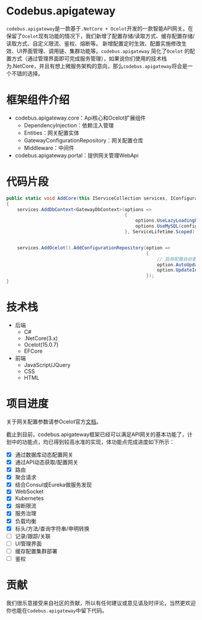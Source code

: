 # Codebus.apigateway

`codebus.apigateway`是一款基于`.NetCore + Ocelot`开发的一款智能API网关。在保留了`Ocelot`现有功能的情况下，我们新增了配置存储/读取方式、缓存配置存储/读取方式、自定义限流、鉴权、熔断等。 新增配置定时生效、配置实施修改生效、UI界面管理、调用链、集群功能等。`codebus.apigateway` 简化了`Ocelot` 的配置方式（通过管理界面即可完成服务管理），如果说你们使用的技术栈为.NetCore，并且有想上微服务架构的意向，那么`codebus.apigateway`将会是一个不错的选择。

# 框架组件介绍

- codebus.apigateway.core：Api核心和Ocelot扩展组件
  - DependencyInjection：依赖注入管理
  - Entities：网关配置实体
  - GatewayConfigurationRepository：网关配置仓库
  - Middleware：中间件
- codebus.apigateway.portal：提供网关管理WebApi

# 代码片段

```c#
public static void AddCore(this IServiceCollection services, IConfiguration configuration)
{
    services.AddDbContext<GatewayDbContext>(options =>
                                            {
                                                options.UseLazyLoadingProxies();
                                                options.UseMySQL(configuration["MySql:ConnectionString"], x => x.MigrationsAssembly("codebus.apigateway.portal"));
                                            }, ServiceLifetime.Scoped);


    services.AddOcelot().AddConfigurationRepository(option =>
                                                    {
                                                        // 启用配置自动更新，每30秒更新一个路由配置
                                                        option.AutoUpdate = true;
                                                        option.UpdateInterval = 30 * 1000;
                                                    });
}
```



# 技术栈

- 后端
  - C#
  - .NetCore(3.x)
  - Ocelot(15.0.7)
  - EFCore
- 前端
  - JavaScript/JQuery
  - CSS
  - HTML

# 项目进度

关于网关配置参数请参Ocelot官方[文档](https://ocelot.readthedocs.io/en/latest/)。

截止到目前，codebus.apigateway框架已经可以满足API网关的基本功能了，计划中的功能点，均已得到较高水准的实现，体功能点完成进度如下所示：

- [x] 通过数据库动态配置网关
- [x] 通过API动态获取/配置网关
- [x] 路由
- [x] 聚合请求
- [x] 结合Consul或Eureka做服务发现
- [x] WebSocket
- [x] Kubernetes
- [x] 熔断限流
- [x] 服务治理
- [x] 负载均衡
- [x] 标头/方法/查询字符串/申明转换
- [ ] 记录/跟踪/关联
- [ ] UI管理界面
- [ ] 缓存配置集群部署
- [ ] 鉴权

# 贡献

我们很乐意接受来自社区的贡献，所以有任何建议或意见请及时评论，当然更欢迎你也能在`Codebus.apigateway`中留下代码。